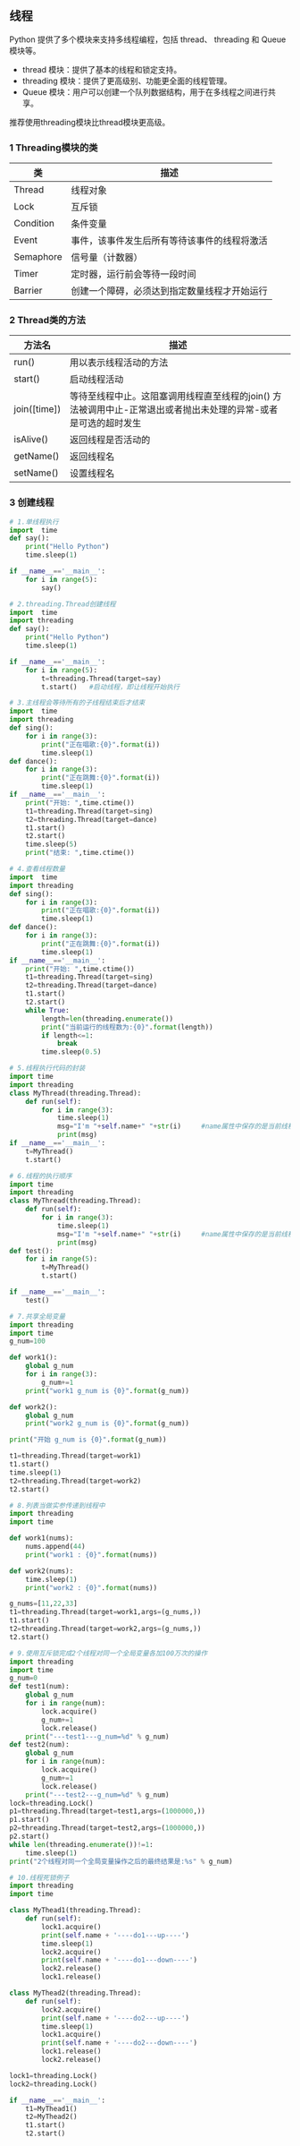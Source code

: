 ## 线程

Python 提供了多个模块来支持多线程编程，包括 thread、 threading 和 Queue 模块等。

- thread 模块：提供了基本的线程和锁定支持。
- threading 模块：提供了更高级别、功能更全面的线程管理。
- Queue 模块：用户可以创建一个队列数据结构，用于在多线程之间进行共享。

推荐使用threading模块比thread模块更高级。



### 1 Threading模块的类

| 类        | 描述                                         |
| --------- | -------------------------------------------- |
| Thread    | 线程对象                                     |
| Lock      | 互斥锁                                       |
| Condition | 条件变量                                     |
| Event     | 事件，该事件发生后所有等待该事件的线程将激活 |
| Semaphore | 信号量（计数器）                             |
| Timer     | 定时器，运行前会等待一段时间                 |
| Barrier   | 创建一个障碍，必须达到指定数量线程才开始运行 |



### 2 Thread类的方法

| 方法名       | 描述                                                         |
| ------------ | ------------------------------------------------------------ |
| run()        | 用以表示线程活动的方法                                       |
| start()      | 启动线程活动                                                 |
| join([time]) | 等待至线程中止。这阻塞调用线程直至线程的join() 方法被调用中止-正常退出或者抛出未处理的异常-或者是可选的超时发生 |
| isAlive()    | 返回线程是否活动的                                           |
| getName()    | 返回线程名                                                   |
| setName()    | 设置线程名                                                   |



### 3 创建线程

```python
# 1.单线程执行
import  time
def say():
    print("Hello Python")
    time.sleep(1)

if __name__=='__main__':
    for i in range(5):
        say()
```



```python
# 2.threading.Thread创建线程
import  time
import threading
def say():
    print("Hello Python")
    time.sleep(1)

if __name__=='__main__':
    for i in range(5):
        t=threading.Thread(target=say)
        t.start()   #启动线程，即让线程开始执行
```



```python
# 3.主线程会等待所有的子线程结束后才结束
import  time
import threading
def sing():
    for i in range(3):
        print("正在唱歌:{0}".format(i))
        time.sleep(1)
def dance():
    for i in range(3):
        print("正在跳舞:{0}".format(i))
        time.sleep(1)
if __name__=='__main__':
    print("开始: ",time.ctime())
    t1=threading.Thread(target=sing)
    t2=threading.Thread(target=dance)
    t1.start()
    t2.start()
    time.sleep(5)
    print("结束: ",time.ctime())
```



```python
# 4.查看线程数量
import  time
import threading
def sing():
    for i in range(3):
        print("正在唱歌:{0}".format(i))
        time.sleep(1)
def dance():
    for i in range(3):
        print("正在跳舞:{0}".format(i))
        time.sleep(1)
if __name__=='__main__':
    print("开始: ",time.ctime())
    t1=threading.Thread(target=sing)
    t2=threading.Thread(target=dance)
    t1.start()
    t2.start()
    while True:
        length=len(threading.enumerate())
        print("当前运行的线程数为:{0}".format(length))
        if length<=1:
            break
        time.sleep(0.5)
```



```python
# 5.线程执行代码的封装
import time
import threading
class MyThread(threading.Thread):
    def run(self):
        for i in range(3):
            time.sleep(1)
            msg="I'm "+self.name+" "+str(i)     #name属性中保存的是当前线程的名字
            print(msg)
if __name__=='__main__':
    t=MyThread()
    t.start()
```



```python
# 6.线程的执行顺序
import time
import threading
class MyThread(threading.Thread):
    def run(self):
        for i in range(3):
            time.sleep(1)
            msg="I'm "+self.name+" "+str(i)     #name属性中保存的是当前线程的名字
            print(msg)
def test():
    for i in range(5):
        t=MyThread()
        t.start()

if __name__=='__main__':
    test()
```



```python
# 7.共享全局变量
import threading
import time
g_num=100

def work1():
    global g_num
    for i in range(3):
        g_num+=1
    print("work1 g_num is {0}".format(g_num))

def work2():
    global g_num
    print("work2 g_num is {0}".format(g_num))

print("开始 g_num is {0}".format(g_num))

t1=threading.Thread(target=work1)
t1.start()
time.sleep(1)
t2=threading.Thread(target=work2)
t2.start()
```



```python
# 8.列表当做实参传递到线程中
import threading
import time

def work1(nums):
    nums.append(44)
    print("work1 : {0}".format(nums))

def work2(nums):
    time.sleep(1)
    print("work2 : {0}".format(nums))

g_nums=[11,22,33]
t1=threading.Thread(target=work1,args=(g_nums,))
t1.start()
t2=threading.Thread(target=work2,args=(g_nums,))
t2.start()
```



```python
# 9.使用互斥锁完成2个线程对同一个全局变量各加100万次的操作
import threading
import time
g_num=0
def test1(num):
    global g_num
    for i in range(num):
        lock.acquire()
        g_num+=1
        lock.release()
    print("---test1---g_num=%d" % g_num)
def test2(num):
    global g_num
    for i in range(num):
        lock.acquire()
        g_num+=1
        lock.release()
    print("---test2---g_num=%d" % g_num)
lock=threading.Lock()
p1=threading.Thread(target=test1,args=(1000000,))
p1.start()
p2=threading.Thread(target=test2,args=(1000000,))
p2.start()
while len(threading.enumerate())!=1:
    time.sleep(1)
print("2个线程对同一个全局变量操作之后的最终结果是:%s" % g_num)
```



```python
# 10.线程死锁例子
import threading
import time

class MyThead1(threading.Thread):
    def run(self):
        lock1.acquire()
        print(self.name + '----do1---up----')
        time.sleep(1)
        lock2.acquire()
        print(self.name + '----do1---down----')
        lock2.release()
        lock1.release()

class MyThead2(threading.Thread):
    def run(self):
        lock2.acquire()
        print(self.name + '----do2---up----')
        time.sleep(1)
        lock1.acquire()
        print(self.name + '----do2---down----')
        lock1.release()
        lock2.release()

lock1=threading.Lock()
lock2=threading.Lock()

if __name__=='__main__':
    t1=MyThead1()
    t2=MyThead2()
    t1.start()
    t2.start()
```

